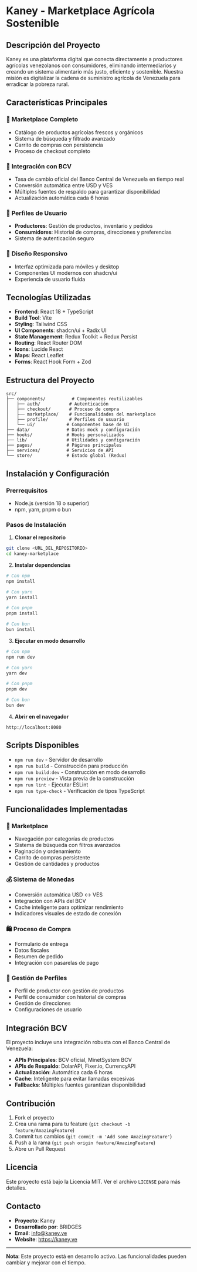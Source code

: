# Kaney - Marketplace Agrícola Sostenible

## Descripción del Proyecto

Kaney es una plataforma digital que conecta directamente a productores agrícolas venezolanos con consumidores, eliminando intermediarios y creando un sistema alimentario más justo, eficiente y sostenible. Nuestra misión es digitalizar la cadena de suministro agrícola de Venezuela para erradicar la pobreza rural.

## Características Principales

### 🛒 **Marketplace Completo**
- Catálogo de productos agrícolas frescos y orgánicos
- Sistema de búsqueda y filtrado avanzado
- Carrito de compras con persistencia
- Proceso de checkout completo

### 💱 **Integración con BCV**
- Tasa de cambio oficial del Banco Central de Venezuela en tiempo real
- Conversión automática entre USD y VES
- Múltiples fuentes de respaldo para garantizar disponibilidad
- Actualización automática cada 6 horas

### 👥 **Perfiles de Usuario**
- **Productores**: Gestión de productos, inventario y pedidos
- **Consumidores**: Historial de compras, direcciones y preferencias
- Sistema de autenticación seguro

### 📱 **Diseño Responsivo**
- Interfaz optimizada para móviles y desktop
- Componentes UI modernos con shadcn/ui
- Experiencia de usuario fluida

## Tecnologías Utilizadas

- **Frontend**: React 18 + TypeScript
- **Build Tool**: Vite
- **Styling**: Tailwind CSS
- **UI Components**: shadcn/ui + Radix UI
- **State Management**: Redux Toolkit + Redux Persist
- **Routing**: React Router DOM
- **Icons**: Lucide React
- **Maps**: React Leaflet
- **Forms**: React Hook Form + Zod

## Estructura del Proyecto

```
src/
├── components/          # Componentes reutilizables
│   ├── auth/           # Autenticación
│   ├── checkout/       # Proceso de compra
│   ├── marketplace/    # Funcionalidades del marketplace
│   ├── profile/        # Perfiles de usuario
│   └── ui/            # Componentes base de UI
├── data/              # Datos mock y configuración
├── hooks/             # Hooks personalizados
├── lib/               # Utilidades y configuración
├── pages/             # Páginas principales
├── services/          # Servicios de API
└── store/             # Estado global (Redux)
```

## Instalación y Configuración

### Prerrequisitos
- Node.js (versión 18 o superior)
- npm, yarn, pnpm o bun

### Pasos de Instalación

1. **Clonar el repositorio**
```bash
git clone <URL_DEL_REPOSITORIO>
cd kaney-marketplace
```

2. **Instalar dependencias**
```bash
# Con npm
npm install

# Con yarn
yarn install

# Con pnpm
pnpm install

# Con bun
bun install
```

3. **Ejecutar en modo desarrollo**
```bash
# Con npm
npm run dev

# Con yarn
yarn dev

# Con pnpm
pnpm dev

# Con bun
bun dev
```

4. **Abrir en el navegador**
```
http://localhost:8080
```

## Scripts Disponibles

- `npm run dev` - Servidor de desarrollo
- `npm run build` - Construcción para producción
- `npm run build:dev` - Construcción en modo desarrollo
- `npm run preview` - Vista previa de la construcción
- `npm run lint` - Ejecutar ESLint
- `npm run type-check` - Verificación de tipos TypeScript

## Funcionalidades Implementadas

### 🏪 **Marketplace**
- Navegación por categorías de productos
- Sistema de búsqueda con filtros avanzados
- Paginación y ordenamiento
- Carrito de compras persistente
- Gestión de cantidades y productos

### 💰 **Sistema de Monedas**
- Conversión automática USD ↔ VES
- Integración con APIs del BCV
- Cache inteligente para optimizar rendimiento
- Indicadores visuales de estado de conexión

### 🛍️ **Proceso de Compra**
- Formulario de entrega
- Datos fiscales
- Resumen de pedido
- Integración con pasarelas de pago

### 👤 **Gestión de Perfiles**
- Perfil de productor con gestión de productos
- Perfil de consumidor con historial de compras
- Gestión de direcciones
- Configuraciones de usuario

## Integración BCV

El proyecto incluye una integración robusta con el Banco Central de Venezuela:

- **APIs Principales**: BCV oficial, MinetSystem BCV
- **APIs de Respaldo**: DolarAPI, Fixer.io, CurrencyAPI
- **Actualización**: Automática cada 6 horas
- **Cache**: Inteligente para evitar llamadas excesivas
- **Fallbacks**: Múltiples fuentes garantizan disponibilidad

## Contribución

1. Fork el proyecto
2. Crea una rama para tu feature (`git checkout -b feature/AmazingFeature`)
3. Commit tus cambios (`git commit -m 'Add some AmazingFeature'`)
4. Push a la rama (`git push origin feature/AmazingFeature`)
5. Abre un Pull Request

## Licencia

Este proyecto está bajo la Licencia MIT. Ver el archivo `LICENSE` para más detalles.

## Contacto

- **Proyecto**: Kaney
- **Desarrollado por**: BRIDGES
- **Email**: info@kaney.ve
- **Website**: https://kaney.ve

---

**Nota**: Este proyecto está en desarrollo activo. Las funcionalidades pueden cambiar y mejorar con el tiempo.